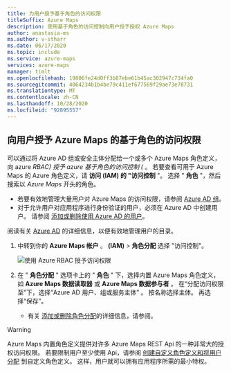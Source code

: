 ```yaml
---
title: 为用户授予基于角色的访问权限
titleSuffix: Azure Maps
description: 使用基于角色的访问控制向用户授予授权 Azure Maps
author: anastasia-ms
ms.author: v-stharr
ms.date: 06/17/2020
ms.topic: include
ms.service: azure-maps
services: azure-maps
manager: timlt
ms.openlocfilehash: 19806fe24d0ff3b87ebe61b45ac302947c734fa0
ms.sourcegitcommit: 4064234b1b4be79c411ef677569f29ae73e78731
ms.translationtype: MT
ms.contentlocale: zh-CN
ms.lasthandoff: 10/28/2020
ms.locfileid: "92895557"
---
```

## <a name="grant-role-based-access-for-users-to-azure-maps"></a>向用户授予 Azure Maps 的基于角色的访问权限

可以通过将 Azure AD 组或安全主体分配给一个或多个 Azure Maps 角色定义，向 azure *RBAC) 授予 azure 基于角色的访问控制 (* 。 若要查看可用于 Azure Maps 的 Azure 角色定义，请 **访问 (IAM) 的 "访问控制** "。 选择 " **角色** "，然后搜索以 *Azure Maps* 开头的角色。

* 若要有效地管理大量用户对 Azure Maps 的访问权限，请参阅 [Azure AD 组](../../active-directory/fundamentals/active-directory-manage-groups.md)。
* 对于允许用户对应用程序进行身份验证的用户，必须在 Azure AD 中创建用户。 请参阅 [添加或删除使用 Azure AD 的用户](../../active-directory/fundamentals/add-users-azure-active-directory.md)。

阅读有关 [Azure AD](../../active-directory/fundamentals/index.yml) 的详细信息，以便有效地管理用户的目录。

1. 中转到你的 **Azure Maps 帐户** 。 **(IAM)**  >  **角色分配** 选择 "访问控制"。

    ![使用 Azure RBAC 授予访问权限](../media/how-to-manage-authentication/how-to-grant-rbac.png)

2. 在 " **角色分配** " 选项卡上的 " **角色** " 下，选择内置 Azure Maps 角色定义，如 **Azure Maps 数据读取器** 或 **Azure Maps 数据参与者** 。 在“分配访问权限至”下，选择“Azure AD 用户、组或服务主体”  。 按名称选择主体。 再选择“保存”。

   * 有关 [添加或删除角色分配](../../role-based-access-control/role-assignments-portal.md)的详细信息，请参阅。

> [!WARNING]
> Azure Maps 内置角色定义提供对许多 Azure Maps REST Api 的一种非常大的授权访问权限。 若要限制用户至少使用 Api，请参阅 [创建自定义角色定义和将用户分配](../../role-based-access-control/custom-roles.md) 到自定义角色定义。 这样，用户就可以拥有应用程序所需的最小特权。